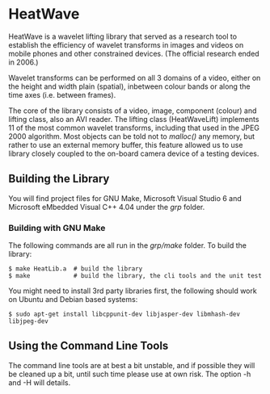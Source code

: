 HeatWave
========

HeatWave is a wavelet lifting library that served as a research tool to
establish the efficiency of wavelet transforms in images and videos on mobile
phones and other constrained devices. (The official research ended in 2006.)

Wavelet transforms can be performed on all 3 domains of a video, either on the
height and width plain (spatial), inbetween colour bands or along the time
axes (i.e. between frames).

The core of the library consists of a video, image, component (colour) and
lifting class, also an AVI reader. The lifting class (HeatWaveLift) implements
11 of the most common wavelet transforms, including that used in the JPEG 2000
algorithm. Most objects can be told not to *malloc()* any memory, but rather
to use an external memory buffer, this feature allowed us to use library
closely coupled to the on-board camera device of a testing devices.

## Building the Library

You will find project files for GNU Make, Microsoft Visual Studio 6 and
Microsoft eMbedded Visual C++ 4.04 under the _grp_ folder.

### Building with GNU Make

The following commands are all run in the _grp/make_ folder. To build the
library:

    $ make HeatLib.a  # build the library
    $ make            # build the library, the cli tools and the unit test

You might need to install 3rd party libraries first, the following should work
on Ubuntu and Debian based systems:

    $ sudo apt-get install libcppunit-dev libjasper-dev libmhash-dev libjpeg-dev

## Using the Command Line Tools

The command line tools are at best a bit unstable, and if possible they will
be cleaned up a bit, until such time please use at own risk. The option -h and
-H will details.
